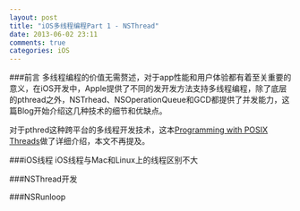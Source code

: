```yaml
---
layout: post
title: "iOS多线程编程Part 1 - NSThread"
date: 2013-06-02 23:11
comments: true
categories: iOS
---
```

###前言
多线程编程的价值无需赘述，对于app性能和用户体验都有着至关重要的意义，在iOS开发中，Apple提供了不同的发开发方法支持多线程编程，除了底层的pthread之外，NSTrhead、NSOperationQueue和GCD都提供了并发能力，这篇Blog开始介绍这几种技术的细节和优缺点。

对于pthred这种跨平台的多线程开发技术，这本[Programming with POSIX Threads](http://www.amazon.com/Programming-POSIX-Threads-David-Butenhof/dp/0201633922/)做了详细介绍，本文不再提及。


###iOS线程
iOS线程与Mac和Linux上的线程区别不大




###NSThread开发



###NSRunloop








